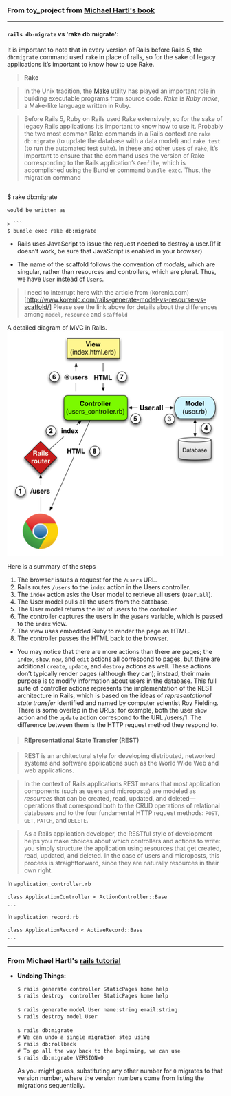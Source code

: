 ### From toy_project from [Michael Hartl's book](https://www.railstutorial.org/book/toy_app)

------------

#### `rails db:migrate` vs 'rake db:migrate':

It is important to note that in every version of Rails before Rails 5, the `db:migrate` command used `rake` in place of rails, so for the sake of legacy applications it’s important to know how to use Rake.


> **Rake**

> In the Unix tradition, the [Make](https://en.wikipedia.org/wiki/Make_(software)) utility has played an important role in building executable programs from source code. *Rake* is *Ruby make*, a Make-like language written in Ruby.

> Before Rails 5, Ruby on Rails used Rake extensively, so for the sake of legacy Rails applications it’s important to know how to use it. Probably the two most common Rake commands in a Rails context are `rake db:migrate` (to update the database with a data model) and `rake test` (to run the automated test suite). In these and other uses of `rake`, it’s important to ensure that the command uses the version of Rake corresponding to the Rails application’s `Gemfile`, which is accomplished using the Bundler command `bundle exec`. Thus, the migration command

> ```
$ rake db:migrate
```
would be written as

> ```
$ bundle exec rake db:migrate
```

- Rails uses JavaScript to issue the request needed to destroy a user.(If it doesn’t work, be sure that JavaScript is enabled in your browser)

- The name of the scaffold follows the convention of *models*, which are singular, rather than resources and controllers, which are plural. Thus, we have `User` instead of `Users`.

> I need to interrupt here with the article from (korenlc.com)[http://www.korenlc.com/rails-generate-model-vs-resourse-vs-scaffold/]
> Please see the link above for details about the differences among `model`, `resource` and `scaffold`

A detailed diagram of MVC in Rails.
![mvc diagram](images/mvc_detailed.png)

Here is a summary of the steps

1. The browser issues a request for the `/users` URL.
2. Rails routes `/users` to the `index` action in the Users controller.
3. The `index` action asks the User model to retrieve all users (`User.all`).
4. The User model pulls all the users from the database.
5. The User model returns the list of users to the controller.
6. The controller captures the users in the `@users` variable, which is passed to the `index` view.
7. The view uses embedded Ruby to render the page as HTML.
8. The controller passes the HTML back to the browser.


- You may notice that there are more actions than there are pages; the `index`, `show`, `new`, and `edit` actions all correspond to pages, but there are additional `create`, `update`, and `destroy` actions as well. These actions don’t typically render pages (although they can); instead, their main purpose is to modify information about users in the database. This full suite of controller actions represents the implementation of the REST architecture in Rails, which is based on the ideas of *representational state transfer* identified and named by computer scientist Roy Fielding. There is some overlap in the URLs; for example, both the user `show` action and the `update` action correspond to the URL /users/1. The difference between them is the HTTP request method they respond to.

> ####  REpresentational State Transfer (REST)

> REST is an architectural style for developing distributed, networked systems and software applications such as the World Wide Web and web applications.

> In the context of Rails applications REST means that most application components (such as users and microposts) are modeled as *resources* that can be created, read, updated, and deleted—operations that correspond both to the CRUD operations of relational databases and to the four fundamental HTTP request methods: `POST`, `GET`, `PATCH`, and `DELETE`.

> As a Rails application developer, the RESTful style of development helps you make choices about which controllers and actions to write: you simply structure the application using resources that get created, read, updated, and deleted. In the case of users and microposts, this process is straightforward, since they are naturally resources in their own right.


In `application_controller.rb`

```
class ApplicationController < ActionController::Base
...
```

In `application_record.rb`

```
class ApplicationRecord < ActiveRecord::Base
...
```

---------

### From Michael Hartl's [rails tutorial](https://www.railstutorial.org/book/static_pages)

-  **Undoing Things:**
	```
	$ rails generate controller StaticPages home help
  	$ rails destroy  controller StaticPages home help

  	$ rails generate model User name:string email:string
  	$ rails destroy model User

  	$ rails db:migrate
  	# We can undo a single migration step using
	$ rails db:rollback
	# To go all the way back to the beginning, we can use
	$ rails db:migrate VERSION=0
	```
	As you might guess, substituting any other number for `0` migrates to that version number, where the version numbers come from listing the migrations sequentially.




















